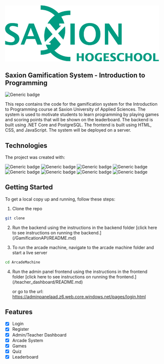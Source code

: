 ![Logo](teacher_dashboard/assets/images/lg_saxion.png)

## Saxion Gamification System - Introduction to Programming

![Generic badge](https://img.shields.io/badge/Version-1.0.0-009c82.svg)

This repo contains the code for the gamification system for the Introduction to Programming course at Saxion University of Applied Sciences. The system is used to motivate students to learn programming by playing games and scoring points that will be shown on the leaderboard. The backend is built using .NET Core and PostgreSQL. The frontend is built using HTML, CSS, and JavaScript. The system will be deployed on a server.

## Technologies

The project was created with:

![Generic badge](https://img.shields.io/badge/JavaScript-F7DF1E?style=for-the-badge&logo=javascript&logoColor=black)
![Generic badge](https://img.shields.io/badge/HTML-239120?style=for-the-badge&logo=html5&logoColor=white)
![Generic badge](https://img.shields.io/badge/CSS-239120?&style=for-the-badge&logo=css3&logoColor=white)
![Generic badge](https://img.shields.io/badge/Bootstrap-563D7C?style=for-the-badge&logo=bootstrap&logoColor=white)
![Generic badge](https://img.shields.io/badge/.NET-5C2D91?style=for-the-badge&logo=.net&logoColor=white)
![Generic badge](https://img.shields.io/badge/PostgreSQL-316192?style=for-the-badge&logo=postgresql&logoColor=white)
![Generic badge](https://img.shields.io/badge/-selenium-%43B02A?style=for-the-badge&logo=selenium&logoColor=white)
![Generic badge](https://img.shields.io/badge/mocha.js-323330?style=for-the-badge&logo=mocha&logoColor=Brown)

## Getting Started

To get a local copy up and running, follow these steps:

1. Clone the repo

```sh
git clone
```

2. Run the backend using the instructions in the backend folder
   [click here to see instructions on running the backend.] (/GamificationAPI/README.md)

3. To run the arcade machine, navigate to the arcade machine folder and start a live server

```sh
cd ArcadeMachine
```

4. Run the admin panel frontend using the instructions in the frontend folder
   [click here to see instructions on running the frontend.] (/teacher_dashboard/README.md)

   or go to the url: https://adminpanelaad.z6.web.core.windows.net/pages/login.html


## Features

- [x] Login
- [x] Register
- [x] Admin/Teacher Dashboard
- [x] Arcade System
- [x] Games
- [x] Quiz
- [x] Leaderboard
